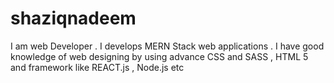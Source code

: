 # shaziqnadeem
I am web Developer . I develops MERN Stack web applications . I have good knowledge of web designing by using advance CSS and SASS , HTML 5  and framework like REACT.js , Node.js etc 
